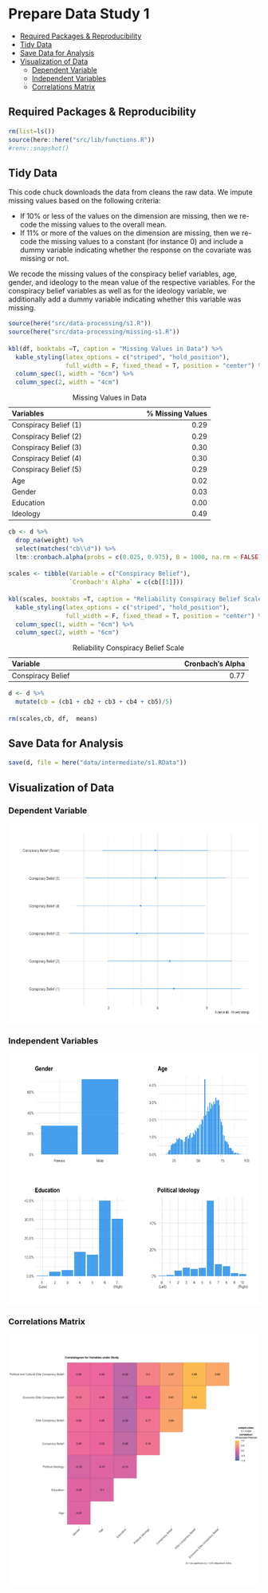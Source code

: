 Prepare Data Study 1
================

-   [Required Packages &
    Reproducibility](#required-packages--reproducibility)
-   [Tidy Data](#tidy-data)
-   [Save Data for Analysis](#save-data-for-analysis)
-   [Visualization of Data](#visualization-of-data)
    -   [Dependent Variable](#dependent-variable)
    -   [Independent Variables](#independent-variables)
    -   [Correlations Matrix](#correlations-matrix)

## Required Packages & Reproducibility

``` r
rm(list=ls())
source(here::here("src/lib/functions.R"))
#renv::snapshot()
```

## Tidy Data

This code chuck downloads the data from cleans the raw data. We impute
missing values based on the following criteria:

-   If 10% or less of the values on the dimension are missing, then we
    re-code the missing values to the overall mean.
-   If 11% or more of the values on the dimension are missing, then we
    re-code the missing values to a constant (for instance 0) and
    include a dummy variable indicating whether the response on the
    covariate was missing or not.

We recode the missing values of the conspiracy belief variables, age,
gender, and ideology to the mean value of the respective variables. For
the conspiracy belief variables as well as for the ideology variable, we
additionally add a dummy variable indicating whether this variable was
missing.

``` r
source(here("src/data-processing/s1.R"))
source(here("src/data-processing/missing-s1.R"))

kbl(df, booktabs =T, caption = "Missing Values in Data") %>%
  kable_styling(latex_options = c("striped", "hold_position"),
                full_width = F, fixed_thead = T, position = "center") %>%
  column_spec(1, width = "6cm") %>%
  column_spec(2, width = "4cm")  
```

<table class="table" style="width: auto !important; margin-left: auto; margin-right: auto;">
<caption>
Missing Values in Data
</caption>
<thead>
<tr>
<th style="text-align:left;position: sticky; top:0; background-color: #FFFFFF;">
Variables
</th>
<th style="text-align:right;position: sticky; top:0; background-color: #FFFFFF;">
% Missing Values
</th>
</tr>
</thead>
<tbody>
<tr>
<td style="text-align:left;width: 6cm; ">
Conspiracy Belief (1)
</td>
<td style="text-align:right;width: 4cm; ">
0.29
</td>
</tr>
<tr>
<td style="text-align:left;width: 6cm; ">
Conspiracy Belief (2)
</td>
<td style="text-align:right;width: 4cm; ">
0.29
</td>
</tr>
<tr>
<td style="text-align:left;width: 6cm; ">
Conspiracy Belief (3)
</td>
<td style="text-align:right;width: 4cm; ">
0.30
</td>
</tr>
<tr>
<td style="text-align:left;width: 6cm; ">
Conspiracy Belief (4)
</td>
<td style="text-align:right;width: 4cm; ">
0.30
</td>
</tr>
<tr>
<td style="text-align:left;width: 6cm; ">
Conspiracy Belief (5)
</td>
<td style="text-align:right;width: 4cm; ">
0.29
</td>
</tr>
<tr>
<td style="text-align:left;width: 6cm; ">
Age
</td>
<td style="text-align:right;width: 4cm; ">
0.02
</td>
</tr>
<tr>
<td style="text-align:left;width: 6cm; ">
Gender
</td>
<td style="text-align:right;width: 4cm; ">
0.03
</td>
</tr>
<tr>
<td style="text-align:left;width: 6cm; ">
Education
</td>
<td style="text-align:right;width: 4cm; ">
0.00
</td>
</tr>
<tr>
<td style="text-align:left;width: 6cm; ">
Ideology
</td>
<td style="text-align:right;width: 4cm; ">
0.49
</td>
</tr>
</tbody>
</table>

``` r
cb <- d %>%
  drop_na(weight) %>% 
  select(matches("cb\\d")) %>%
  ltm::cronbach.alpha(probs = c(0.025, 0.975), B = 1000, na.rm = FALSE)

scales <- tibble(Variable = c("Conspiracy Belief"),
                 `Cronbach's Alpha` = c(cb[[1]]))

kbl(scales, booktabs =T, caption = "Reliability Conspiracy Belief Scale") %>%
  kable_styling(latex_options = c("striped", "hold_position"),
                full_width = F, fixed_thead = T, position = "center") %>%
  column_spec(1, width = "6cm") %>%
  column_spec(2, width = "6cm")  
```

<table class="table" style="width: auto !important; margin-left: auto; margin-right: auto;">
<caption>
Reliability Conspiracy Belief Scale
</caption>
<thead>
<tr>
<th style="text-align:left;position: sticky; top:0; background-color: #FFFFFF;">
Variable
</th>
<th style="text-align:right;position: sticky; top:0; background-color: #FFFFFF;">
Cronbach’s Alpha
</th>
</tr>
</thead>
<tbody>
<tr>
<td style="text-align:left;width: 6cm; ">
Conspiracy Belief
</td>
<td style="text-align:right;width: 6cm; ">
0.77
</td>
</tr>
</tbody>
</table>

``` r
d <- d %>% 
  mutate(cb = (cb1 + cb2 + cb3 + cb4 + cb5)/5)

rm(scales,cb, df,  means)
```

## Save Data for Analysis

``` r
save(d, file = here("data/intermediate/s1.RData"))
```

## Visualization of Data

### Dependent Variable

<img src="../../report/figures/Dependent Variable Obs-1.png" style="display: block; margin: auto;" />

### Independent Variables

<img src="../../report/figures/Independent Variables Obs-1.png" style="display: block; margin: auto;" />

### Correlations Matrix

<img src="../../report/figures/Correlations Matrix-1.png" style="display: block; margin: auto;" />
